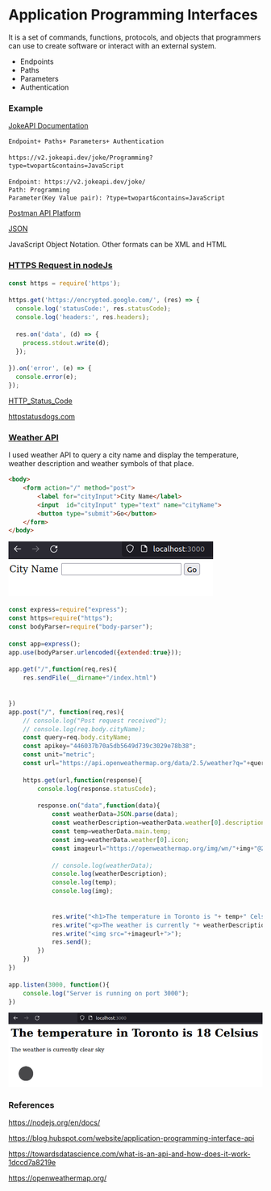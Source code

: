 # Application Programming Interfaces

It is a set of commands, functions, protocols, and objects that programmers can use to create software or interact with an external system.

- Endpoints
- Paths
- Parameters
- Authentication

### Example

[JokeAPI Documentation](https://sv443.net/jokeapi/v2/)

```cassandra
Endpoint+ Paths+ Parameters+ Authentication

https://v2.jokeapi.dev/joke/Programming?type=twopart&contains=JavaScript

Endpoint: https://v2.jokeapi.dev/joke/
Path: Programming
Parameter(Key Value pair): ?type=twopart&contains=JavaScript

```

[Postman API Platform](https://www.postman.com/)

[JSON](https://www.json.org/json-en.html)

JavaScript Object Notation. Other formats can be XML and HTML

### [HTTPS Request in nodeJs](https://nodejs.org/api/https.html)

```javascript
const https = require('https');

https.get('https://encrypted.google.com/', (res) => {
  console.log('statusCode:', res.statusCode);
  console.log('headers:', res.headers);

  res.on('data', (d) => {
    process.stdout.write(d);
  });

}).on('error', (e) => {
  console.error(e);
});
```

[HTTP_Status_Code](https://developer.mozilla.org/en-US/docs/Web/HTTP/Status)

[httpstatusdogs.com](https://httpstatusdogs.com/)

### [Weather API](https://openweathermap.org/)

I used  weather API to query a city name and display the temperature, weather description and weather symbols of that place.

```html
<body>
    <form action="/" method="post">
        <label for="cityInput">City Name</label>
        <input  id="cityInput" type="text" name="cityName">
        <button type="submit">Go</button>
    </form>
</body>
```

![query](query.png)

```javascript
const express=require("express");
const https=require("https");
const bodyParser=require("body-parser");

const app=express();
app.use(bodyParser.urlencoded({extended:true}));

app.get("/",function(req,res){
    res.sendFile(__dirname+"/index.html")

 
})
app.post("/", function(req,res){
    // console.log("Post request received");
    // console.log(req.body.cityName);
    const query=req.body.cityName;
    const apikey="446037b70a5db5649d739c3029e78b38";
    const unit="metric";
    const url="https://api.openweathermap.org/data/2.5/weather?q="+query+"&units="+unit+"&appid="+apikey

    https.get(url,function(response){
        console.log(response.statusCode);

        response.on("data",function(data){
            const weatherData=JSON.parse(data);
            const weatherDescription=weatherData.weather[0].description;
            const temp=weatherData.main.temp;
            const img=weatherData.weather[0].icon;
            const imageurl="https://openweathermap.org/img/wn/"+img+"@2x.png";

            // console.log(weatherData);
            console.log(weatherDescription);
            console.log(temp);
            console.log(img);

            
            res.write("<h1>The temperature in Toronto is "+ temp+" Celsius</h1>");
            res.write("<p>The weather is currently "+ weatherDescription+"</p>");
            res.write("<img src="+imageurl+">");
            res.send();
        })
    })
})

app.listen(3000, function(){
    console.log("Server is running on port 3000");
})
```

![weather](weather.png)

### References

https://nodejs.org/en/docs/

https://blog.hubspot.com/website/application-programming-interface-api

https://towardsdatascience.com/what-is-an-api-and-how-does-it-work-1dccd7a8219e

https://openweathermap.org/

